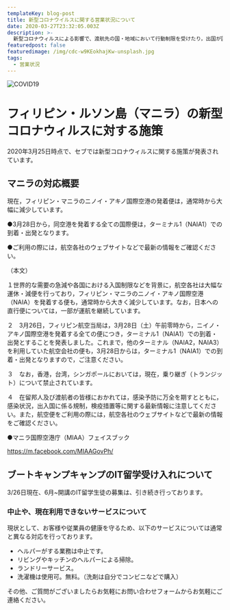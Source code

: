 ```yaml
---
templateKey: blog-post
title: 新型コロナウイルスに関する営業状況について
date: 2020-03-27T23:32:05.003Z
description: >-
  新型コロナウィルスによる影響で、渡航先の国・地域において行動制限を受けたり，出国が困難となる事態がフィリピン・バギオだけでなく世界的に起きています。日本人以外のお客様も多い当コーディングブートキャンプでは、営業を一部変更し、これに対応しております。
featuredpost: false
featuredimage: /img/cdc-w9KEokhajKw-unsplash.jpg
tags:
  - 営業状況
---
```


![COVID19](/img/cdc-w9KEokhajKw-unsplash.jpg)


# フィリピン・ルソン島（マニラ）の新型コロナウィルスに対する施策

2020年3月25日時点で、セブでは新型コロナウィルスに関する施策が発表されています。


## マニラの対応概要

現在，フィリピン・マニラのニノイ・アキノ国際空港の発着便は，通常時から大幅に減少しています。

●3月28日から，同空港を発着する全ての国際便は，ターミナル1（NAIA1）での到着・出発となります。

●ご利用の際には，航空各社のウェブサイトなどで最新の情報をご確認ください。

（本文）


１世界的な需要の急減や各国における入国制限などを背景に，航空各社は大幅な運休・減便を行っており，フィリピン・マニラのニノイ・アキノ国際空港（NAIA）を発着する便も，通常時から大きく減少しています。なお，日本への直行便については，一部が運航を継続しています。



２　3月26日，フィリピン航空当局は，3月28日（土）午前零時から，ニイノ・アキノ国際空港を発着する全ての便につき，ターミナル1（NAIA1）での到着・出発とすることを発表しました。これまで，他のターミナル（NAIA2，NAIA3）を利用していた航空会社の便も，3月28日からは，ターミナル1（NAIA1）での到着・出発となりますので，ご注意ください。


３　なお，香港，台湾，シンガポールにおいては，現在，乗り継ぎ（トランジット）について禁止されています。


４　在留邦人及び渡航者の皆様におかれては，感染予防に万全を期すとともに，感染状況，出入国に係る規制，検疫措置等に関する最新情報に注意してください。また，航空便をご利用の際には，航空各社のウェブサイトなどで最新の情報をご確認ください。


●マニラ国際空港庁（MIAA）フェイスブック

https://m.facebook.com/MIAAGovPh/


## ブートキャンプキャンプのIT留学受け入れについて

3/26日現在、6月~開講のIT留学生徒の募集は、引き続き行っております。


### 中止や、現在利用できないサービスについて

現状として、お客様や従業員の健康を守るため、以下のサービスについては通常と異なる対応を行っております。

- ヘルパーがする業務は中止です。
- リビングやキッチンのヘルパーによる掃除。
- ランドリーサービス。
- 洗濯機は使用可。無料。（洗剤は自分でコンビニなどで購入）


その他、ご質問がございましたらお気軽にお問い合わせフォームからお気軽にご連絡ください。
